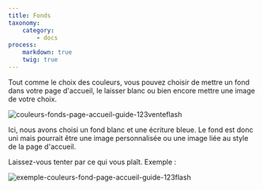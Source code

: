 ```yaml
---
title: Fonds
taxonomy:
    category:
        - docs
process:
    markdown: true
    twig: true
---
```


Tout comme le choix des couleurs, vous pouvez choisir de mettre un fond dans votre page d'accueil, le laisser blanc ou bien encore mettre une image de votre choix. 

![couleurs-fonds-page-accueil-guide-123venteflash](media/15961817825641/couleurs-fonds-page-accueil-guide-123venteflash.png)

Ici, nous avons choisi un fond blanc et une écriture bleue. Le fond est donc uni mais pourrait être une image personnalisée ou une image liée au style de la page d'accueil. 

Laissez-vous tenter par ce qui vous plaît. Exemple : 

![exemple-couleurs-fond-page-accueil-guide-123flash](media/15961817825641/exemple-couleurs-fond-page-accueil-guide-123flash.png)